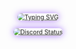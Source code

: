 <body>
  <div style="text-align: center; margin-top: 30px;">
    <a href="https://git.io/typing-svg" target="_blank" rel="noopener noreferrer">
      <img
        src="https://readme-typing-svg.demolab.com?font=Inconsolata&weight=700&pause=1000&color=8E4CF7&center=true&vCenter=true&width=435&lines=Hello+there.+I'm+Hoocs+%3A3"
        alt="Typing SVG"
        style="border-radius: 12px; box-shadow: 0 0 15px rgba(142,76,247,0.7);"
      />
    </a>
    <br /><br />
    <a href="https://discord.com/users/627013557695021087" target="_blank" rel="noopener noreferrer" style="display: inline-block; transition: transform 0.3s ease;">
      <img
        src="https://lanyard.kyrie25.me/api/627013557695021087?waveColor=8B8BFA&waveSpotifyColor=B48EF7&gradient=7E37F9-B48EF7-E568C4"
        alt="Discord Status"
        style="border-radius: 20px; box-shadow: 0 0 15px rgba(126,55,249,0.7);"
        onmouseover="this.style.transform='scale(1.1)';"
        onmouseout="this.style.transform='scale(1)';"
      />
    </a>
  </div>
</body>
